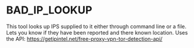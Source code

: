 # BAD_IP_LOOKUP
This tool looks up IPS supplied to it  either through command line or a file. Lets you know if they have been reported and there known location. Uses the API: https://getipintel.net/free-proxy-vpn-tor-detection-api/
